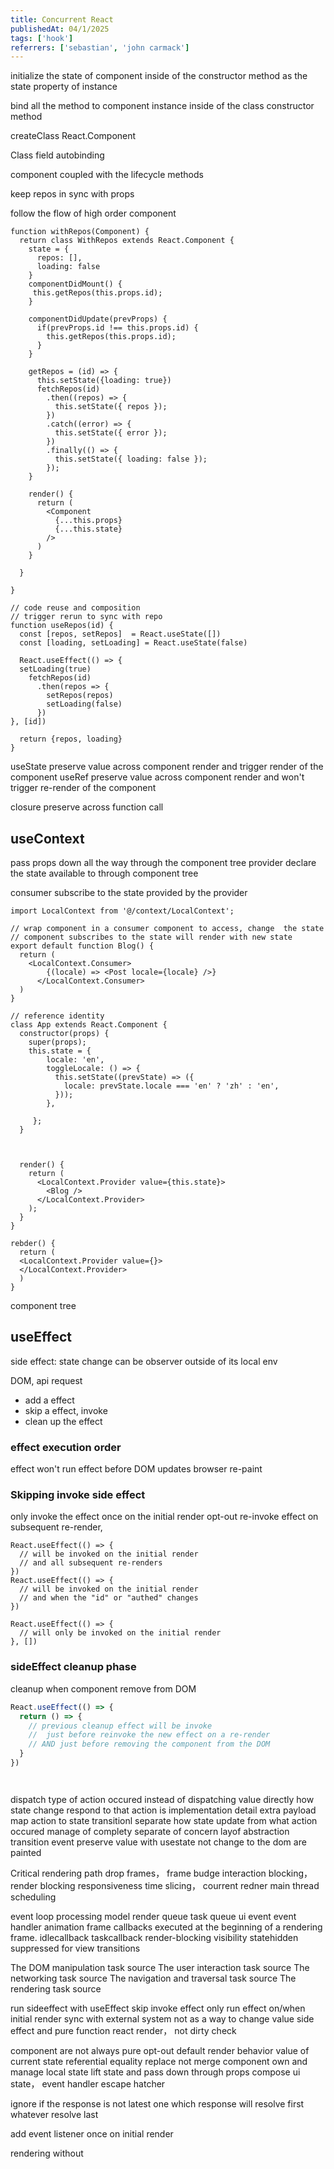 ```yaml
---
title: Concurrent React
publishedAt: 04/1/2025
tags: ['hook']
referrers: ['sebastian', 'john carmack']
---
```


initialize the state of component inside of the constructor method
as the state property of instance


bind all the method to component instance inside of the class constructor method


createClass React.Component

Class field autobinding

component coupled with the lifecycle methods


keep repos in sync with props


follow the flow of high order component
```tsx
function withRepos(Component) {
  return class WithRepos extends React.Component {
    state = {
      repos: [],
      loading: false
    }
    componentDidMount() {
     this.getRepos(this.props.id);
    }

    componentDidUpdate(prevProps) {
      if(prevProps.id !== this.props.id) {
        this.getRepos(this.props.id);
      }
    }

    getRepos = (id) => {
      this.setState({loading: true})
      fetchRepos(id)
        .then((repos) => {
          this.setState({ repos });
        })
        .catch((error) => {
          this.setState({ error });
        })
        .finally(() => {
          this.setState({ loading: false });
        });
    }

    render() {
      return (
        <Component
          {...this.props}
          {...this.state}
        />
      )
    }

  }

}

```

```tsx
// code reuse and composition
// trigger rerun to sync with repo
function useRepos(id) {
  const [repos, setRepos]  = React.useState([])
  const [loading, setLoading] = React.useState(false)

  React.useEffect(() => {
  setLoading(true)
    fetchRepos(id)
      .then(repos => {
        setRepos(repos)
        setLoading(false)
      })
}, [id])

  return {repos, loading}
}

```

useState preserve value across component render and trigger render of the component
useRef preserve value across component render and won't trigger re-render of the component


closure preserve across function call



## useContext

pass props down all the way through the component tree
provider declare the state available to through component tree


consumer subscribe to the state provided by the provider


```tsx
import LocalContext from '@/context/LocalContext';

// wrap component in a consumer component to access, change  the state
// component subscribes to the state will render with new state
export default function Blog() {
  return (
    <LocalContext.Consumer>
        {(locale) => <Post locale={locale} />}
      </LocalContext.Consumer>
  )
}

```


```tsx
// reference identity
class App extends React.Component {
  constructor(props) {
    super(props);
    this.state = {
        locale: 'en',
        toggleLocale: () => {
          this.setState((prevState) => ({
            locale: prevState.locale === 'en' ? 'zh' : 'en',
          }));
        },

     };
  }



  render() {
    return (
      <LocalContext.Provider value={this.state}>
        <Blog />
      </LocalContext.Provider>
    );
  }
}
```

```tsx
rebder() {
  return (
  <LocalContext.Provider value={}>
  </LocalContext.Provider>
  )
}

```


component tree

## useEffect




side effect: state change can be observer outside of its local env

DOM, api request

- add a effect
- skip a effect, invoke
- clean up the effect

### effect execution order
effect won't run effect before DOM updates  browser re-paint


### Skipping invoke side effect
only invoke the effect once on the initial render
opt-out re-invoke effect on subsequent re-render,


```tsx
React.useEffect(() => {
  // will be invoked on the initial render
  // and all subsequent re-renders
})
React.useEffect(() => {
  // will be invoked on the initial render
  // and when the "id" or "authed" changes
})

React.useEffect(() => {
  // will only be invoked on the initial render
}, [])

```

### sideEffect cleanup phase



cleanup when component remove from DOM


```ts
React.useEffect(() => {
  return () => {
    // previous cleanup effect will be invoke
    //  just before reinvoke the new effect on a re-render
    // AND just before removing the component from the DOM
  }
})




```



dispatch type of action occured instead of dispatching value directly
how state change respond to that action is implementation detail
extra payload
map action to state transitionl separate
 how state update from what action occured
manage of complety
separate of concern
layof abstraction
transition event
preserve value with usestate
not change to the dom are painted

Critical rendering path
drop frames， frame budge
interaction blocking，render blocking
responsiveness
time slicing， courrent redner
main thread scheduling

event loop processing model
render queue
task queue
ui event
event handler
animation frame callbacks
executed at the beginning of a rendering frame.
idlecallback
taskcallback
render-blocking
visibility statehidden
suppressed for view transitions

The DOM manipulation task source
The user interaction task source
The networking task source
The navigation and traversal task source
The rendering task source

run sideeffect with useEffect
skip invoke effect
only run effect on/when initial render
sync with external system not as a way to change value
side effect and pure function
react render， not dirty check

component are not always pure
opt-out default render behavior
value of current state
referential equality replace not merge
component  own and manage local state
lift state and pass down through props
compose ui state， event handler
escape hatcher

ignore if the response is not latest one
which response will resolve first
whatever resolve last

add event listener once on initial render

rendering without

